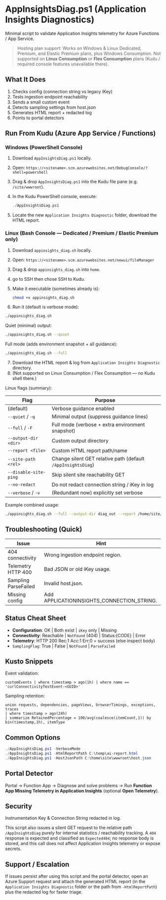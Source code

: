 # AppInsightsDiag.ps1 (Application Insights Diagnostics)

Minimal script to validate Application Insights telemetry for Azure Functions / App Service.

> Hosting plan support: Works on Windows & Linux Dedicated, Premium, and Elastic Premium plans, plus Windows Consumption. Not supported on **Linux Consumption** or **Flex Consumption** plans (Kudu / required console features unavailable there).

## What It Does
1. Checks config (connection string vs legacy iKey)
2. Tests ingestion endpoint reachability
3. Sends a small custom event
4. Detects sampling settings from host.json
5. Generates HTML report + redacted log
6. Points to portal detectors


## Run From Kudu (Azure App Service / Functions)

### Windows (PowerShell Console)
1. Download `AppInsightsDiag.ps1` locally.
2. Open: `https://<sitename>.scm.azurewebsites.net/DebugConsole/?shell=powershell`
3. Drag & drop `AppInsightsDiag.ps1` into the Kudu file pane (e.g. `/site/wwwroot`).
4. In the Kudu PowerShell console, execute:

	```powershell
	./AppInsightsDiag.ps1
	```
5. Locate the new `Application Insights Diagnostic` folder, download the HTML report.

### Linux (Bash Console — Dedicated / Premium / Elastic Premium only)
1. Download `appinsights_diag.sh` locally.
2. Open: `https://<sitename>.scm.azurewebsites.net/newui/fileManager` 
3. Drag & drop `appinsights_diag.sh` into `home`.
4. go to SSH then chose SSH to Kudu.

5. Make it executable (sometimes already is):

	```bash
	chmod +x appinsights_diag.sh
	```
6. Run it (default is verbose mode):

```bash
./appinsights_diag.sh
```

Quiet (minimal) output:

```bash
./appinsights_diag.sh --quiet
```

Full mode (adds environment snapshot + all guidance):

```bash
./appinsights_diag.sh --full
```
7. Download the HTML report & log from `Application Insights Diagnostic` directory.
8. (Not supported on Linux Consumption / Flex Consumption — no Kudu shell there.)

Linux flags (summary):

| Flag | Purpose |
|------|---------|
| (default) | Verbose guidance enabled |
| `--quiet` / `-q` | Minimal output (suppress guidance lines) |
| `--full` / `-F` | Full mode (verbose + extra environment snapshot) |
| `--output-dir <dir>` | Custom output directory |
| `--report <file>` | Custom HTML report path/name |
| `--site-path <rel>` | Change silent GET relative path (default `/AppInsightsDiag`) |
| `--disable-site-ping` | Skip silent site reachability GET |
| `--no-redact` | Do not redact connection string / iKey in log |
| `--verbose` / `-v` | (Redundant now) explicitly set verbose |

Example combined usage:

```bash
./appinsights_diag.sh --full --output-dir diag_out --report /home/site/wwwroot/ai-linux.html --site-path /PingStats --disable-site-ping
```


## Troubleshooting (Quick)

| Issue | Hint |
|-------|------|
| 404 connectivity | Wrong ingestion endpoint region. |
| Telemetry HTTP 400 | Bad JSON or old iKey usage. |
| Sampling ParseFailed | Invalid host.json. |
| Missing config | Add APPLICATIONINSIGHTS_CONNECTION_STRING. |


## Status Cheat Sheet

* **Configuration**: OK | Both exist | `iKey` only | Missing
* **Connectivity**: Reachable | `NotFound` (404) | Status:{CODE} | Error
* **Telemetry**: HTTP 200 Rec:1 Acc:1 Err:0 = success (else inspect body)
* `SamplingFlag`: True | False | `NotFound` | `ParseFailed`

## Kusto Snippets

Event validation:

```kusto
customEvents | where timestamp > ago(1h) | where name == 'curlConnectivityTestEvent-<GUID>'
```

Sampling retention:

```kusto
union requests, dependencies, pageViews, browserTimings, exceptions, traces
| where timestamp > ago(24h)
| summarize RetainedPercentage = 100/avg(coalesce(itemCount,1)) by bin(timestamp,1h), itemType
```

## Common Options
```powershell
./AppInsightsDiag.ps1 -VerboseMode
./AppInsightsDiag.ps1 -HtmlReportPath C:\temp\ai-report.html
./AppInsightsDiag.ps1 -HostJsonPath C:\home\site\wwwroot\host.json
```

## Portal Detector

Portal → Function App → Diagnose and solve problems → Run **Function App Missing Telemetry in Application Insights** (optional **Open Telemetry**).

## Security
Instrumentation Key & Connection String redacted in log.

This script also issues a silent GET request to the relative path `/AppInsightsDiag`  purely for internal statistics / reachability tracking. A `404` response is expected and classified as `Expected404`; no response body is stored, and this call does not affect Application Insights telemetry or expose secrets.

## Support / Escalation

If issues persist after using this script and the portal detector, open an Azure Support request and attach the generated HTML report (in the `Application Insights Diagnostic` folder or the path from `-HtmlReportPath`) plus the redacted log for faster triage.



